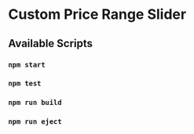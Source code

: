 # Custom Price Range Slider

## Available Scripts

### `npm start`

### `npm test`

### `npm run build`

### `npm run eject`
